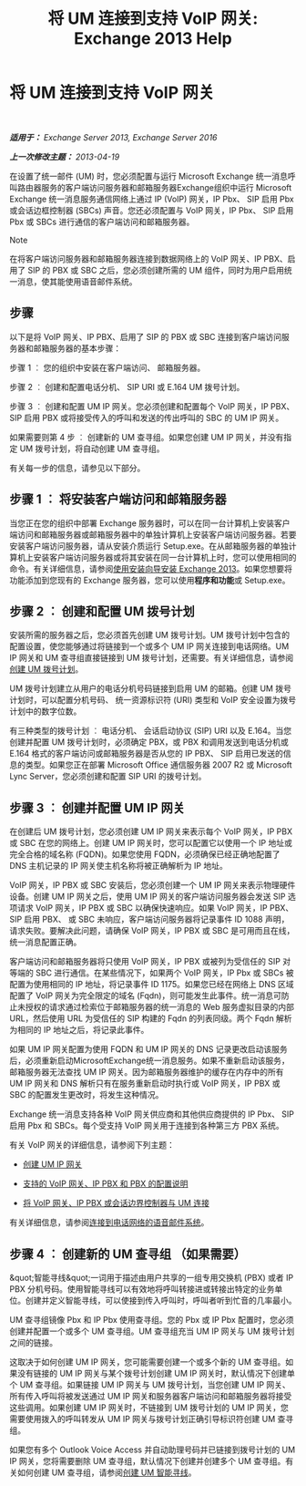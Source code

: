 ﻿---
title: '将 UM 连接到支持 VoIP 网关: Exchange 2013 Help'
TOCTitle: 将 UM 连接到支持 VoIP 网关
ms:assetid: b8dfc8bd-2ee5-418d-b0a4-4fa2ec7e2a2e
ms:mtpsurl: https://technet.microsoft.com/zh-cn/library/Bb124360(v=EXCHG.150)
ms:contentKeyID: 50556665
ms.date: 05/21/2018
mtps_version: v=EXCHG.150
ms.translationtype: MT
---

# 将 UM 连接到支持 VoIP 网关

 

_**适用于：** Exchange Server 2013, Exchange Server 2016_

_**上一次修改主题：** 2013-04-19_

在设置了统一邮件 (UM) 时，您必须配置与运行 Microsoft Exchange 统一消息呼叫路由器服务的客户端访问服务器和邮箱服务器Exchange组织中运行 Microsoft Exchange 统一消息服务通信网络上通过 IP (VoIP) 网关，IP Pbx、 SIP 启用 Pbx 或会话边框控制器 (SBCs) 声音。您还必须配置与 VoIP 网关，IP Pbx、 SIP 启用 Pbx 或 SBCs 进行通信的客户端访问和邮箱服务器。

> [!NOTE]
> 在将客户端访问服务器和邮箱服务器连接到数据网络上的 VoIP 网关、IP PBX、启用了 SIP 的 PBX 或 SBC 之后，您必须创建所需的 UM 组件，同时为用户启用统一消息，使其能使用语音邮件系统。


## 步骤

以下是将 VoIP 网关、IP PBX、启用了 SIP 的 PBX 或 SBC 连接到客户端访问服务器和邮箱服务器的基本步骤：

步骤 1 ︰ 您的组织中安装在客户端访问、 邮箱服务器。

步骤 2 ︰ 创建和配置电话分机、 SIP URI 或 E.164 UM 拨号计划。

步骤 3 ︰ 创建和配置 UM IP 网关。您必须创建和配置每个 VoIP 网关，IP PBX、 SIP 启用 PBX 或将接受传入的呼叫和发送的传出呼叫的 SBC 的 UM IP 网关。

如果需要则第 4 步 ︰ 创建新的 UM 查寻组。如果您创建 UM IP 网关，并没有指定 UM 拨号计划，将自动创建 UM 查寻组。

有关每一步的信息，请参见以下部分。

## 步骤 1 ︰ 将安装客户端访问和邮箱服务器

当您正在您的组织中部署 Exchange 服务器时，可以在同一台计算机上安装客户端访问和邮箱服务器或邮箱服务器中的单独计算机上安装客户端访问服务器。若要安装客户端访问服务器，请从安装介质运行 Setup.exe。在从邮箱服务器的单独计算机上安装客户端访问服务器或将其安装在同一台计算机上时，您可以使用相同的命令。有关详细信息，请参阅[使用安装向导安装 Exchange 2013](install-exchange-2013-using-the-setup-wizard-exchange-2013-help.md)。如果您想要将功能添加到您现有的 Exchange 服务器，您可以使用**程序和功能**或 Setup.exe。

## 步骤 2 ︰ 创建和配置 UM 拨号计划

安装所需的服务器之后，您必须首先创建 UM 拨号计划。UM 拨号计划中包含的配置设置，使您能够通过将链接到一个或多个 UM IP 网关连接到电话网络。UM IP 网关和 UM 查寻组直接链接到 UM 拨号计划，还需要。有关详细信息，请参阅[创建 UM 拨号计划](create-a-um-dial-plan-exchange-2013-help.md)。

UM 拨号计划建立从用户的电话分机号码链接到启用 UM 的邮箱。创建 UM 拨号计划时，可以配置分机号码、 统一资源标识符 (URI) 类型和 VoIP 安全设置为拨号计划中的数字位数。

有三种类型的拨号计划 ︰ 电话分机、 会话启动协议 (SIP) URI 以及 E.164。当您创建并配置 UM 拨号计划时，必须确定 PBX，或 PBX 和调用发送到电话分机或 E.164 格式的客户端访问或邮箱服务器是否从您的 IP PBX、 SIP 启用已发送的信息的类型。如果您正在部署 Microsoft Office 通信服务器 2007 R2 或 Microsoft Lync Server，您必须创建和配置 SIP URI 的拨号计划。

## 步骤 3 ︰ 创建并配置 UM IP 网关

在创建后 UM 拨号计划，您必须创建 UM IP 网关来表示每个 VoIP 网关，IP PBX 或 SBC 在您的网络上。创建 UM IP 网关时，您可以配置它以使用一个 IP 地址或完全合格的域名称 (FQDN)。如果您使用 FQDN，必须确保已经正确地配置了 DNS 主机记录的 IP 网关使主机名称将被正确解析为 IP 地址。

VoIP 网关，IP PBX 或 SBC 安装后，您必须创建一个 UM IP 网关来表示物理硬件设备。创建 UM IP 网关之后，使用 UM IP 网关的客户端访问服务器会发送 SIP 选项请求 VoIP 网关，IP PBX 或 SBC 以确保快速响应。如果 VoIP 网关，IP PBX、 SIP 启用 PBX、 或 SBC 未响应，客户端访问服务器将记录事件 ID 1088 声明，请求失败。要解决此问题，请确保 VoIP 网关，IP PBX 或 SBC 是可用而且在线，统一消息配置正确。

客户端访问和邮箱服务器将只使用 VoIP 网关，IP PBX 或被列为受信任的 SIP 对等端的 SBC 进行通信。在某些情况下，如果两个 VoIP 网关，IP Pbx 或 SBCs 被配置为使用相同的 IP 地址，将记录事件 ID 1175。如果您已经在网络上 DNS 区域配置了 VoIP 网关为完全限定的域名 (Fqdn)，则可能发生此事件。统一消息可防止未授权的请求通过检索位于邮箱服务器的统一消息的 Web 服务虚拟目录的内部 URL，然后使用 URL 为受信任的 SIP 构建的 Fqdn 的列表同级。两个 Fqdn 解析为相同的 IP 地址之后，将记录此事件。

如果 UM IP 网关配置为使用 FQDN 和 UM IP 网关的 DNS 记录更改启动该服务后，必须重新启动MicrosoftExchange统一消息服务。如果不重新启动该服务，邮箱服务器无法查找 UM IP 网关。因为邮箱服务器维护的缓存在内存中的所有 UM IP 网关和 DNS 解析只有在服务重新启动时执行或 VoIP 网关，IP PBX 或 SBC 的配置发生更改时，将发生这种情况。

Exchange 统一消息支持各种 VoIP 网关供应商和其他供应商提供的 IP Pbx、 SIP 启用 Pbx 和 SBCs。每个受支持 VoIP 网关用于连接到各种第三方 PBX 系统。

有关 VoIP 网关的详细信息，请参阅下列主题：

  - [创建 UM IP 网关](create-a-um-ip-gateway-exchange-2013-help.md)

  - [支持的 VoIP 网关、IP PBX 和 PBX 的配置说明](configuration-notes-for-supported-voip-gateways-ip-pbxs-and-pbxs-exchange-2013-help.md)

  - [将 VoIP 网关、IP PBX 或会话边界控制器与 UM 连接](connect-a-voip-gateway-ip-pbx-or-session-border-controller-to-um-exchange-2013-help.md)

有关详细信息，请参阅[连接到电话网络的语音邮件系统](connect-your-voice-mail-system-to-your-telephone-network-exchange-2013-help.md)。

## 步骤 4 ︰ 创建新的 UM 查寻组 （如果需要）

\&quot;智能寻线\&quot;一词用于描述由用户共享的一组专用交换机 (PBX) 或者 IP PBX 分机号码。使用智能寻线可以有效地将呼叫转接进或转接出特定的业务单位。创建并定义智能寻线，可以使接到传入呼叫时，呼叫者听到忙音的几率最小。

UM 查寻组镜像 Pbx 和 IP Pbx 使用查寻组。您的 Pbx 或 IP Pbx 配置时，您必须创建并配置一个或多个 UM 查寻组。UM 查寻组充当 UM IP 网关与 UM 拨号计划之间的链接。

这取决于如何创建 UM IP 网关，您可能需要创建一个或多个新的 UM 查寻组。如果没有链接的 UM IP 网关与某个拨号计划创建 UM IP 网关时，默认情况下创建单个 UM 查寻组。如果链接 UM IP 网关与 UM 拨号计划，当您创建 UM IP 网关、 所有传入呼叫将被发送通过 UM IP 网关和服务器客户端访问和邮箱服务器将接受这些调用。如果创建 UM IP 网关时，不链接到 UM 拨号计划的 UM IP 网关，您需要使用拨入的呼叫转发从 UM IP 网关与拨号计划正确引导标识符创建 UM 查寻组。

如果您有多个 Outlook Voice Access 并自动助理号码并已链接到拨号计划的 UM IP 网关，您将需要删除 UM 查寻组，默认情况下创建并创建多个 UM 查寻组。有关如何创建 UM 查寻组，请参阅[创建 UM 智能寻线](create-a-um-hunt-group-exchange-2013-help.md)。

